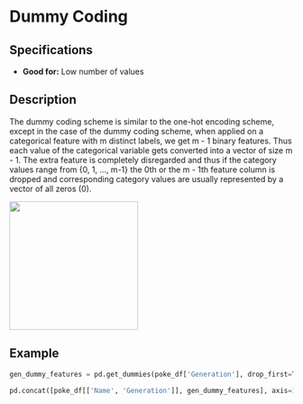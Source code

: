 # Dummy Coding

## Specifications

- **Good for:** Low number of values

## Description

The dummy coding scheme is similar to the one-hot encoding scheme, except in the case of the dummy coding scheme, when applied on a categorical feature with m distinct labels, we get m - 1 binary features. Thus each value of the categorical variable gets converted into a vector of size m - 1. The extra feature is completely disregarded and thus if the category values range from {0, 1, …, m-1} the 0th or the m - 1th feature column is dropped and corresponding category values are usually represented by a vector of all zeros (0).

<img src="image1.jpg" style="width:2.37509in" />

## Example

```python
gen_dummy_features = pd.get_dummies(poke_df['Generation'], drop_first=True)

pd.concat([poke_df[['Name', 'Generation']], gen_dummy_features], axis=1).iloc[4:10]
```
